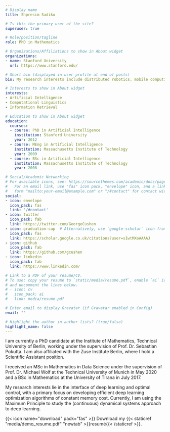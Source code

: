 ```yaml
---
# Display name
title: Shpresim Sadiku

# Is this the primary user of the site?
superuser: true

# Role/position/tagline
role: PhD in Mathematics

# Organizations/Affiliations to show in About widget
organizations:
- name: Stanford University
  url: https://www.stanford.edu/

# Short bio (displayed in user profile at end of posts)
bio: My research interests include distributed robotics, mobile computing and programmable matter.

# Interests to show in About widget
interests:
- Artificial Intelligence
- Computational Linguistics
- Information Retrieval

# Education to show in About widget
education:
  courses:
  - course: PhD in Artificial Intelligence
    institution: Stanford University
    year: 2012
  - course: MEng in Artificial Intelligence
    institution: Massachusetts Institute of Technology
    year: 2009
  - course: BSc in Artificial Intelligence
    institution: Massachusetts Institute of Technology
    year: 2008

# Social/Academic Networking
# For available icons, see: https://sourcethemes.com/academic/docs/page-builder/#icons
#   For an email link, use "fas" icon pack, "envelope" icon, and a link in the
#   form "mailto:your-email@example.com" or "/#contact" for contact widget.
social:
- icon: envelope
  icon_pack: fas
  link: '/#contact'
- icon: twitter
  icon_pack: fab
  link: https://twitter.com/GeorgeCushen
- icon: graduation-cap  # Alternatively, use `google-scholar` icon from `ai` icon pack
  icon_pack: fas
  link: https://scholar.google.co.uk/citations?user=sIwtMXoAAAAJ
- icon: github
  icon_pack: fab
  link: https://github.com/gcushen
- icon: linkedin
  icon_pack: fab
  link: https://www.linkedin.com/

# Link to a PDF of your resume/CV.
# To use: copy your resume to `static/media/resume.pdf`, enable `ai` icons in `params.toml`, 
# and uncomment the lines below.
# - icon: cv
#   icon_pack: ai
#   link: media/resume.pdf

# Enter email to display Gravatar (if Gravatar enabled in Config)
email: ""

# Highlight the author in author lists? (true/false)
highlight_name: false
---
```


I am currently a PhD candidate at the Institute of Mathematics, Technical University of Berlin, working under the supervision of Prof. Dr. Sebastian Pokutta. I am also affiliated with the Zuse Institute Berlin, where I hold a Scientific Assistant position.

I received an MSc in Mathematics in Data Science under the supervision of Prof. Dr. Michael Wolf at the Technical University of Munich in May 2020 and a BSc in Mathematics at the University of Tirana in July 2017.

My research interests lie in the interface of deep learning and optimal control, with a primary focus on developing efficient deep learning optimization algorithms of constant memory cost. Currently, I am using the Maximum Principle to study the (continuous) dynamical systems approach to deep learning.

{{< icon name="download" pack="fas" >}} Download my {{< staticref "media/demo_resume.pdf" "newtab" >}}resumé{{< /staticref >}}.
